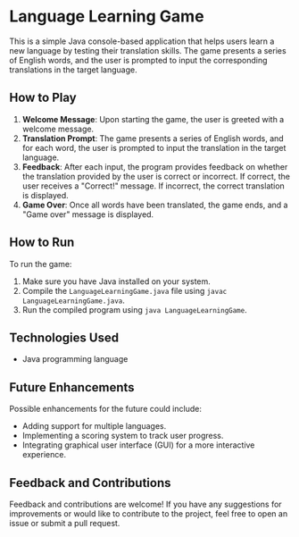 # Language Learning Game

This is a simple Java console-based application that helps users learn a new language by testing their translation skills. The game presents a series of English words, and the user is prompted to input the corresponding translations in the target language.

## How to Play

1. **Welcome Message**: Upon starting the game, the user is greeted with a welcome message.
2. **Translation Prompt**: The game presents a series of English words, and for each word, the user is prompted to input the translation in the target language.
3. **Feedback**: After each input, the program provides feedback on whether the translation provided by the user is correct or incorrect. If correct, the user receives a "Correct!" message. If incorrect, the correct translation is displayed.
4. **Game Over**: Once all words have been translated, the game ends, and a "Game over" message is displayed.

## How to Run

To run the game:

1. Make sure you have Java installed on your system.
2. Compile the `LanguageLearningGame.java` file using `javac LanguageLearningGame.java`.
3. Run the compiled program using `java LanguageLearningGame`.

## Technologies Used

- Java programming language

## Future Enhancements

Possible enhancements for the future could include:

- Adding support for multiple languages.
- Implementing a scoring system to track user progress.
- Integrating graphical user interface (GUI) for a more interactive experience.

## Feedback and Contributions

Feedback and contributions are welcome! If you have any suggestions for improvements or would like to contribute to the project, feel free to open an issue or submit a pull request.
